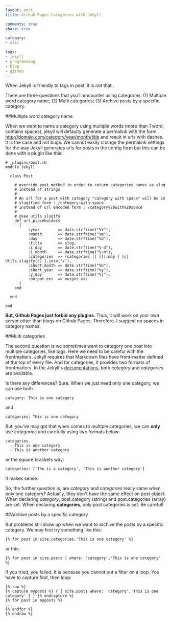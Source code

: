 ```yaml
---
layout: post
title: Github Pages Categories with Jekyll

comments: true
share: true

category:
- misc

tags:
- jekyll
- programming
- blog
- github
---
```


When Jekyll is friendly to tags in post, it is not that .


There are three questions that you'll encounter using categories: (1) Multiple word category name; (2) Multi categories; (3) Archive posts by a specific category.

##Multiple word category name

When we want to name a category using multiple words (more than 1 word, contains spaces), jekyll will defaulty generate a permalink with the form http://domain.com/category/year/month/title and result in urls with dashes. It is the case and not bugs. We cannot easily change the permalink settings for the way Jekyll generates urls for posts in the config form but this can be done with a plugin like this:


```
# _plugins/post.rb
module Jekyll

  class Post

    # override post method in order to return categories names as slug
    # instead of strings
    #
    # An url for a post with category "category with space" will be in
    # slugified form : /category-with-space
    # instead of url encoded form : /category%20with%20space
    #
    # @see utils.slugify
    def url_placeholders
      {
          :year        => date.strftime("%Y"),
          :month       => date.strftime("%m"),
          :day         => date.strftime("%d"),
          :title       => slug,
          :i_day       => date.strftime("%-d"),
          :i_month     => date.strftime("%-m"),
          :categories  => (categories || []).map { |c| Utils.slugify(c) }.join('/'),
          :short_month => date.strftime("%b"),
          :short_year  => date.strftime("%y"),
          :y_day       => date.strftime("%j"),
          :output_ext  => output_ext
      }
    end

  end

end

```

**But, Github Pages just forbid any plugins**. Thus, it will work on your own server other than blogs on Github Pages. Therefore, I suggest no spaces in category names.  


##Multi categories

The second question is we sometimes want to category one post into multiple categories, like tags. Here we need to be careful with the frontmatters. Jekyll requires that Markdown files have front-matter defined at the top of every file. And for categories, it provides two formats of frontmatters. In the Jekyll's [documentations](http://jekyllrb.com/docs/frontmatter/#predefined-global-variables), both *category* and *categories* are available.

Is there any differences? Sure. When we just need only one category, we can use both 

```
category: This is one category
```

and 

```
categories: This is one category
```

But, you've may got that when comes to multiple categories, we can **only** use *categories* and carefully using two formats below:
```
categories
  - This is one category
  - This is another category
```

or the square brackets way:
```
categories: ['The is a category', 'This is another category']
```

It makes sense.


So, the further question is, are *category* and *categories* really same when only one category? Actually, they don't have the same effect on post object. When declaring *category*, post.category (string) and post.categories (array) are set. When declaring **categories**, only post.categories is set. Be careful!



##Archive posts by a specific category

But problems still show up when we want to archive the posts by a specific category. We may first try something like this:


`
{% for post in site.categories.'This is one category' %}
`

or this:

`
{% for post in site.posts | where: 'category','This is one category' %}
`

If you tried, you failed. It is because you cannot put a filter on a loop. You have to capture first, then loop:

```
{% raw %}
{% capture myposts %} { { site.posts where: 'category','This is one category' } } {% endcapture %}
{% for post in myposts %}
...
{% endfor %}
{% endraw %}
```


